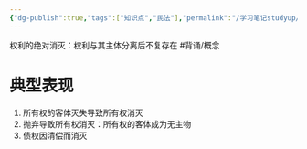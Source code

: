 ```yaml
---
{"dg-publish":true,"tags":["知识点","民法"],"permalink":"/学习笔记studyup/民法总论/权利的绝对消灭/","dgPassFrontmatter":true,"created":"2024-07-14T11:54:52.182+08:00","updated":"2024-10-27T19:58:59.419+08:00"}
---
```


权利的绝对消灭：权利与其主体分离后不复存在 #背诵/概念 
# 典型表现 
1. 所有权的客体灭失导致所有权消灭
2. 抛弃导致所有权消灭：所有权的客体成为无主物
3. 债权因清偿而消灭
